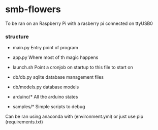 # smb-flowers

To be ran on an Raspberry Pi with a rasberry pi connected on ttyUSB0

### structure
* main.py         Entry point of program
* app.py          Where most of th magic happens
* launch.sh       Point a cronjob on startup to this file to start on 


* db/db.py       sqlite database management files
* db/models.py   database models


* arduino/*      All the arduino states


* samples/*      Simple scripts to debug


Can be ran using anaconda with (environment.yml) or just use pip (requirements.txt)
